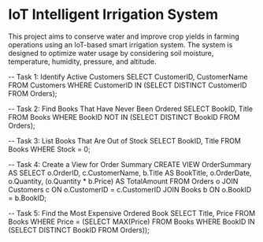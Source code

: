 # IoT Intelligent Irrigation System

This project aims to conserve water and improve crop yields in farming operations using an IoT-based smart irrigation system. The system is designed to optimize water usage by considering soil moisture, temperature, humidity, pressure, and altitude.


-- Task 1: Identify Active Customers
SELECT CustomerID, CustomerName
FROM Customers
WHERE CustomerID IN (SELECT DISTINCT CustomerID FROM Orders);

-- Task 2: Find Books That Have Never Been Ordered
SELECT BookID, Title
FROM Books
WHERE BookID NOT IN (SELECT DISTINCT BookID FROM Orders);

-- Task 3: List Books That Are Out of Stock
SELECT BookID, Title
FROM Books
WHERE Stock = 0;

-- Task 4: Create a View for Order Summary
CREATE VIEW OrderSummary AS
SELECT 
    o.OrderID, 
    c.CustomerName, 
    b.Title AS BookTitle, 
    o.OrderDate, 
    o.Quantity, 
    (o.Quantity * b.Price) AS TotalAmount
FROM Orders o
JOIN Customers c ON o.CustomerID = c.CustomerID
JOIN Books b ON o.BookID = b.BookID;

-- Task 5: Find the Most Expensive Ordered Book
SELECT Title, Price
FROM Books
WHERE Price = (SELECT MAX(Price) FROM Books WHERE BookID IN (SELECT DISTINCT BookID FROM Orders));
